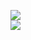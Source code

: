 [![](https://img.shields.io/badge/Made%20With-Github%20Spray-lightgrey.svg?style=for-the-badge&logo=github)](https://github.com/Annihil/github-spray#19626)  
[![](https://i.imgur.com/2DrTn0Z.gif)](https://github.com/Annihil/github-spray)